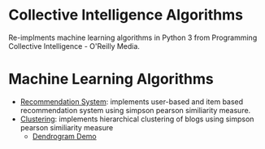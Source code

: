 # Collective Intelligence Algorithms
Re-implments machine learning algorithms in Python 3 from Programming Collective Intelligence - O'Reilly Media.

# Machine Learning Algorithms
* [Recommendation System](https://github.com/RSimran/Collective-Intelligence-Algorithmns/tree/master/Recommendation): implements user-based and item based recommendation system using simpson pearson similiarity measure.
* [Clustering](https://github.com/RSimran/Collective-Intelligence-Algorithmns/tree/master/Clustering): implements hierarchical clustering of blogs using simpson pearson similiarity measure
  * [Dendrogram Demo](https://raw.githubusercontent.com/RSimran/Collective-Intelligence-Algorithmns/master/Clustering/cluster.jpeg)

